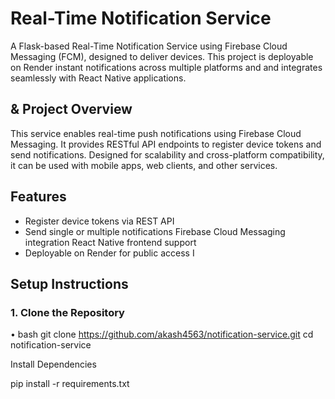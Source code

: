 # Real-Time Notification Service
A Flask-based Real-Time Notification Service using Firebase Cloud Messaging (FCM), designed to deliver devices. This project is deployable on Render
instant notifications across multiple platforms and
and integrates seamlessly with React Native applications.
## & Project Overview
This service enables real-time push notifications using Firebase Cloud Messaging. It provides RESTful API endpoints to register device tokens and send notifications. Designed for scalability and cross-platform compatibility, it can be used with mobile apps, web clients, and other services.

## Features
- Register device tokens via REST API
- Send single or multiple notifications
Firebase Cloud Messaging integration
React Native frontend support
- Deployable on Render for public access
I
## Setup Instructions
### 1. Clone the Repository
• bash
git clone https://github.com/akash4563/notification-service.git
cd notification-service

Install Dependencies

pip install -r requirements.txt
